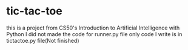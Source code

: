 # tic-tac-toe

this is a project from CS50's Introduction to Artificial Intelligence with Python 
I did not made the code for runner.py file
only code I write is in tictactoe.py file(Not finished)

